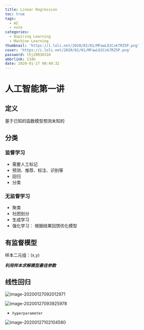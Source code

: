 ```yaml
---
title: Linear Regression
toc: true
tags:
  - AI
  - note
categories:
  - Aspiring Learning
  - Machine Learning
thumbnail: 'https://i.loli.net/2020/02/01/MFawLD2Cxk7RZ5P.png'
cover: 'https://i.loli.net/2020/02/01/MFawLD2Cxk7RZ5P.png'
password: lhj20030310
abbrlink: 134b
date: 2020-01-27 00:49:32
---
```



# 人工智能第一讲

## 定义

基于已知的函数模型预测未知的

## 分类

### 监督学习

- 需要人工标记
- 预测、推荐、标注、识别等
- 回归
- 分类

### 无监督学习

- 聚类
- 社团划分
- 生成学习
- 强化学习： 根据结果回馈优化模型

## 有监督模型


样本二元组：(x,y)

***利用样本求解模型最佳参数***

## 线性回归

![image-20200127092012971](C:\Users\19132\AppData\Roaming\Typora\typora-user-images\image-20200127092012971.png)

![image-20200127093925978](C:\Users\19132\AppData\Roaming\Typora\typora-user-images\image-20200127093925978.png)

- `hyperparameter`

![image-20200127102104560](C:\Users\19132\AppData\Roaming\Typora\typora-user-images\image-20200127102104560.png)